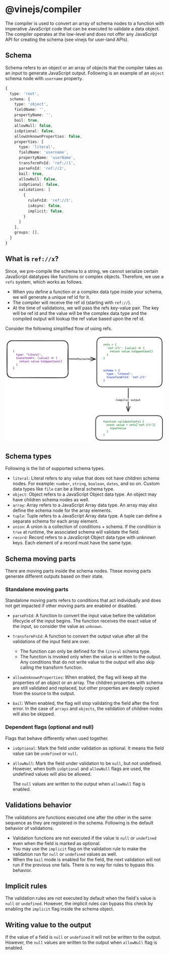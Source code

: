 # @vinejs/compiler

The compiler is used to convert an array of schema nodes to a function with imperative JavaScript code that can be executed to validate a data object. The compiler operates at the low-level and does not offer any JavaScript API for creating the schema (see vinejs for user-land APIs).

## Schema

Schema refers to an object or an array of objects that the compiler takes as an input to generate JavaScript output. Following is an example of an `object` schema node with `username` property.

```ts
{
  type: 'root',
  schema: {
    type: 'object',
    fieldName: '',
    propertyName: '',
    bail: true,
    allowNull: false,
    isOptional: false,
    allowUnknownProperties: false,
    properties: [
      type: 'literal',
      fieldName: 'username',
      propertyName: 'userName',
      transformFnId: 'ref://1',
      parseFnId: 'ref://2',
      bail: true,
      allowNull: false,
      isOptional: false,
      validations: [
        {
          ruleFnId: 'ref://3',
          isAsync: false,
          implicit: false,
        }
      ]
    ],
    groups: [],
  }
}
```

## What is `ref://x`?

Since, we pre-compile the schema to a string, we cannot serialize certain JavaScript datatypes like functions or complex objects. Therefore, we use a `refs` system, which works as follows.

- When you define a function or a complex data type inside your schema, we will generate a unique ref id for it.
- The compiler will receive the ref id (starting with `ref://`).
- At the time of validations, we will pass the refs key-value pair. The key will be ref id and the value will be the complex data type and the compiled output will lookup the ref value based upon the ref id.

Consider the following simplified flow of using refs.

![](./compiler_parsing_flow.png)

## Schema types

Following is the list of supported schema types.

- `literal`: Literal refers to any value that does not have children schema nodes. For example: `number`, `string`, `boolean`, `dates`, and so on. Custom data types like `file` can be a literal schema type.
- `object`: Object refers to a JavaScript Object data type. An object may have children schema nodes as well.
- `array`: Array refers to a JavaScript Array data type. An array may also define the schema node for the array elements.
- `tuple`: Tuple refers to a JavaScript Array data type. A tuple can define a separate schema for each array element.
- `union`: A union is a collection of conditions + schema. If the condition is `true` at runtime, the associated schema will validate the field.
- `record`: Record refers to a JavaScript Object data type with unknown keys. Each element of a record must have the same type.

## Schema moving parts

There are moving parts inside the schema nodes. These moving parts generate different outputs based on their state.

### Standalone moving parts

Standalone moving parts refers to conditions that act individually and does not get impacted if other moving parts are enabled or disabled.

- `parseFnId`: A function to convert the input value before the validation lifecycle of the input begins. The function receives the exact value of the input, so consider the value as `unknown`.

- `transformFnId`: A function to convert the output value after all the validations of the input field are over.

  - The function can only be defined for the `literal` schema type.
  - The function is invoked only when the value is written to the output. Any conditions that do not write value to the output will also skip calling the transform function.

- `allowUnknownProperties`: When enabled, the flag will keep all the properties of an object or an array. The children properties with schema are still validated and replaced, but other properties are deeply copied from the source to the output.

- `bail`: When enabled, the flag will stop validating the field after the first error. In the case of `arrays` and `objects`, the validation of children nodes will also be skipped.

### Dependent flags (optional and null)

Flags that behave differently when used together.

- `isOptional`: Mark the field under validation as optional. It means the field value can be `undefined` or `null`.

- `allowNull`: Mark the field under validation to be `null`, but not undefined. However, when both `isOptional` and `allowNull` flags are used, the undefined values will also be allowed.

  The `null` values are written to the output when `allowNull` flag is enabled.

## Validations behavior

The validations are functions executed one after the other in the same sequence as they are registered in the schema. Following is the default behavior of validations.

- Validation functions are not executed if the value is `null` or `undefined` even when the field is marked as optional.
- You may use the `implicit` flag on the validation rule to make the validation run for `null` or `undefined` values as well.
- When the `bail` mode is enabled for the field, the next validation will not run if the previous one fails. There is no way for rules to bypass this behavior.

## Implicit rules

The validation rules are not executed by default when the field's value is `null` or `undefined`. However, the implicit rules can bypass this check by enabling the `implicit` flag inside the schema object.

## Writing value to the output

If the value of a field is `null` or `undefined` it will not be written to the output. However, the `null` values are written to the output when `allowNull` flag is enabled.
